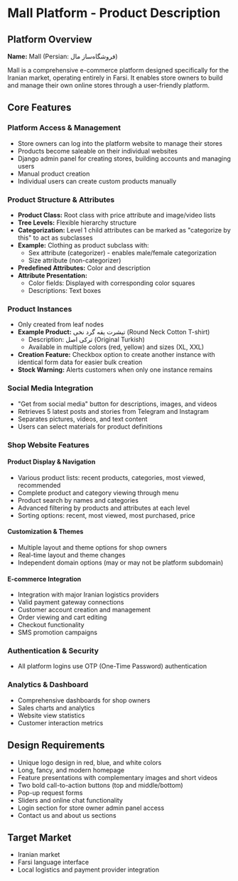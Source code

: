 # Mall Platform - Product Description

## Platform Overview
**Name:** Mall (Persian: فروشگاه‌ساز مال)

Mall is a comprehensive e-commerce platform designed specifically for the Iranian market, operating entirely in Farsi. It enables store owners to build and manage their own online stores through a user-friendly platform.

## Core Features

### Platform Access & Management
- Store owners can log into the platform website to manage their stores
- Products become saleable on their individual websites
- Django admin panel for creating stores, building accounts and managing users
- Manual product creation
- Individual users can create custom products manually

### Product Structure & Attributes
- **Product Class:** Root class with price attribute and image/video lists
- **Tree Levels:** Flexible hierarchy structure
- **Categorization:** Level 1 child attributes can be marked as "categorize by this" to act as subclasses
- **Example:** Clothing as product subclass with:
  - Sex attribute (categorizer) - enables male/female categorization
  - Size attribute (non-categorizer)
- **Predefined Attributes:** Color and description
- **Attribute Presentation:**
  - Color fields: Displayed with corresponding color squares
  - Descriptions: Text boxes

### Product Instances
- Only created from leaf nodes
- **Example Product:** تیشرت یقه گرد نخی (Round Neck Cotton T-shirt)
  - Description: ترکی اصل (Original Turkish)
  - Available in multiple colors (red, yellow) and sizes (XL, XXL)
- **Creation Feature:** Checkbox option to create another instance with identical form data for easier bulk creation
- **Stock Warning:** Alerts customers when only one instance remains

### Social Media Integration
- "Get from social media" button for descriptions, images, and videos
- Retrieves 5 latest posts and stories from Telegram and Instagram
- Separates pictures, videos, and text content
- Users can select materials for product definitions

### Shop Website Features

#### Product Display & Navigation
- Various product lists: recent products, categories, most viewed, recommended
- Complete product and category viewing through menu
- Product search by names and categories
- Advanced filtering by products and attributes at each level
- Sorting options: recent, most viewed, most purchased, price

#### Customization & Themes
- Multiple layout and theme options for shop owners
- Real-time layout and theme changes
- Independent domain options (may or may not be platform subdomain)

#### E-commerce Integration
- Integration with major Iranian logistics providers
- Valid payment gateway connections
- Customer account creation and management
- Order viewing and cart editing
- Checkout functionality
- SMS promotion campaigns

### Authentication & Security
- All platform logins use OTP (One-Time Password) authentication

### Analytics & Dashboard
- Comprehensive dashboards for shop owners
- Sales charts and analytics
- Website view statistics
- Customer interaction metrics

## Design Requirements
- Unique logo design in red, blue, and white colors
- Long, fancy, and modern homepage
- Feature presentations with complementary images and short videos
- Two bold call-to-action buttons (top and middle/bottom)
- Pop-up request forms
- Sliders and online chat functionality
- Login section for store owner admin panel access
- Contact us and about us sections

## Target Market
- Iranian market
- Farsi language interface
- Local logistics and payment provider integration